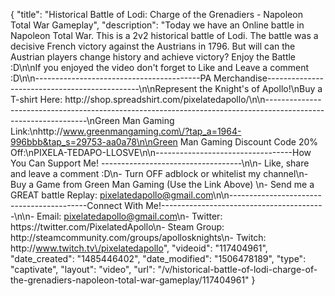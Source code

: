 {
    "title": "Historical Battle of Lodi: Charge of the Grenadiers - Napoleon Total War Gameplay",
    "description": "Today we have an Online battle in Napoleon Total War.  This is a 2v2 historical battle of Lodi.  The battle was a decisive French victory against the Austrians in 1796.  But will can the Austrian players change history and achieve victory?  Enjoy the Battle :D\n\nIf you enjoyed the video don't forget to Like and Leave a comment :D\n\n-----------------------------------------PA Merchandise----------------------------------------------\n\nRepresent the Knight's of Apollo!\nBuy a T-shirt Here: http:\/\/shop.spreadshirt.com\/pixelatedapollo\/\n\n---------------------------------------------------------------------------------------------------------------\nGreen Man Gaming Link:\nhttp:\/\/www.greenmangaming.com\/?tap_a=1964-996bbb&tap_s=29753-aa0a78\n\nGreen Man Gaming Discount Code 20% Off:\nPIXELA-TEDAPO-LLOSVE\n\n----------------------------------How You Can Support Me! -----------------------------------\n\n- Like, share and leave a comment :D\n- Turn OFF adblock or whitelist my channel\n- Buy a Game from Green Man Gaming (Use the Link Above) \n- Send me a GREAT battle Replay: pixelatedapollo@gmail.com\n\n------------------------------------------Connect With Me!-----------------------------------------\n\n- Email: pixelatedapollo@gmail.com\n- Twitter: https:\/\/twitter.com\/PixelatedApollo\n- Steam Group:  http:\/\/steamcommunity.com\/groups\/apollosknights\n- Twitch: http:\/\/www.twitch.tv\/pixelatedapollo",
    "videoid": "117404961",
    "date_created": "1485446402",
    "date_modified": "1506478189",
    "type": "captivate",
    "layout": "video",
    "url": "\/v\/historical-battle-of-lodi-charge-of-the-grenadiers-napoleon-total-war-gameplay\/117404961"
}